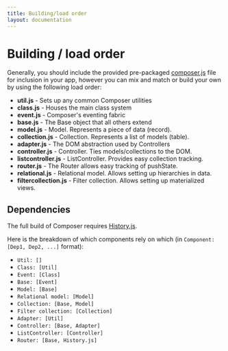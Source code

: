 ```yaml
---
title: Building/load order
layout: documentation
---
```


# Building / load order

Generally, you should include the provided pre-packaged [composer.js](composer.js)
file for inclusion in your app, however you can mix and match or build your own
by using the following load order:

- __util.js__ - Sets up any common Composer utilities
- __class.js__ - Houses the main class system
- __event.js__ - Composer's eventing fabric
- __base.js__ - The Base object that all others extend
- __model.js__ - Model. Represents a piece of data (record).
- __collection.js__ - Collection. Represents a list of models (table).
- __adapter.js__ - The DOM abstraction used by Controllers
- __controller.js__ - Controller. Ties models/collections to the DOM.
- __listcontroller.js__ - ListController. Provides easy collection tracking.
- __router.js__ - The Router allows easy tracking of pushState.
- __relational.js__ - Relational model. Allows setting up hierarchies in data.
- __filtercollection.js__ - Filter collection. Allows setting up materialized views.

## Dependencies

The full build of Composer requires [History.js](https://github.com/browserstate/history.js/).

Here is the breakdown of which components rely on which (in
`Component: [Dep1, Dep2, ...]` format):

- `Util: []`
- `Class: [Util]`
- `Event: [Class]`
- `Base: [Event]`
- `Model: [Base]`
- `Relational model: [Model]`
- `Collection: [Base, Model]`
- `Filter collection: [Collection]`
- `Adapter: [Util]`
- `Controller: [Base, Adapter]`
- `ListController: [Controller]`
- `Router: [Base, History.js]`

